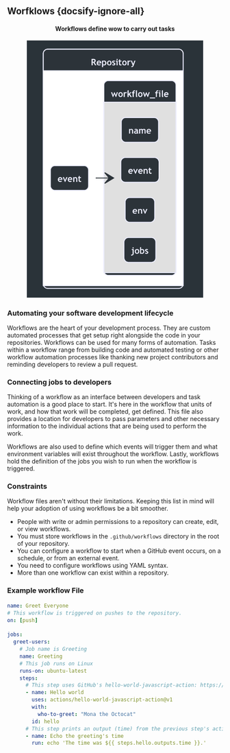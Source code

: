 ## Worfklows {docsify-ignore-all}

<a id="workflows" style="cursor: default; text-decoration:none;">
<h4 align="center"> Workflows define wow to carry out tasks </h4>
</a>

<p align="center">
    <img src="./images/workflow-file-overview.png" height=600 alt="workflow metadata" />
</p>

### Automating your software development lifecycle

Workflows are the heart of your development process. They are custom automated processes that get setup right alongside the code in your repositories. Workflows can be used for many forms of automation. Tasks within a workflow range from building code and automated testing or other workflow automation processes like thanking new project contributors and reminding developers to review a pull request.

### Connecting jobs to developers

Thinking of a workflow as an interface between developers and task automation is a good place to start. It's here in the workflow that units of work, and how that work will be completed, get defined. This file also provides a location for developers to pass parameters and other necessary information to the individual actions that are being used to perform the work.

Workflows are also used to define which events will trigger them and what environment variables will exist throughout the workflow. Lastly, workflows hold the definition of the jobs you wish to run when the workflow is triggered.

### Constraints

Workflow files aren't without their limitations. Keeping this list in mind will help your adoption of using workflows be a bit smoother.

- People with write or admin permissions to a repository can create, edit, or view workflows.
- You must store workflows in the `.github/workflows` directory in the root of your repository.
- You can configure a workflow to start when a GitHub event occurs, on a schedule, or from an external event.
- You need to configure workflows using YAML syntax.
- More than one workflow can exist within a repository.

### Example workflow File

```yaml
name: Greet Everyone
# This workflow is triggered on pushes to the repository.
on: [push]

jobs:
  greet-users:
    # Job name is Greeting
    name: Greeting
    # This job runs on Linux
    runs-on: ubuntu-latest
    steps:
      # This step uses GitHub's hello-world-javascript-action: https://github.com/actions/hello-world-javascript-action
      - name: Hello world
        uses: actions/hello-world-javascript-action@v1
        with:
          who-to-greet: "Mona the Octocat"
        id: hello
      # This step prints an output (time) from the previous step's action.
      - name: Echo the greeting's time
        run: echo 'The time was ${{ steps.hello.outputs.time }}.'
```

